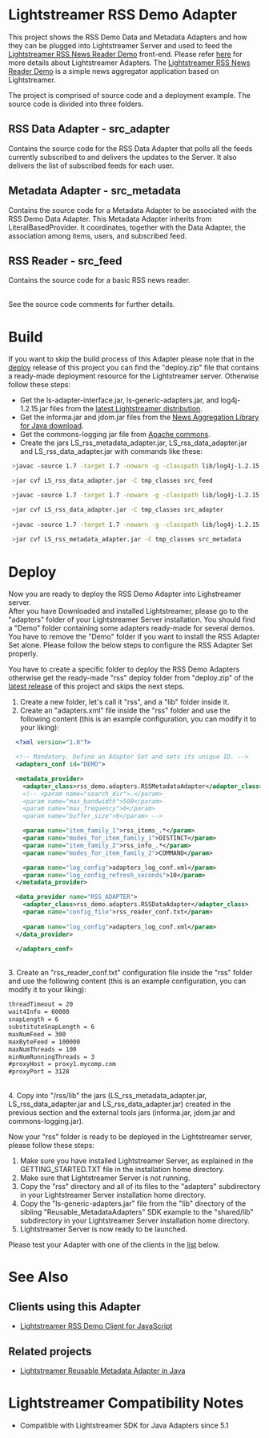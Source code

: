 # Lightstreamer RSS Demo Adapter #

This project shows the RSS Demo Data and Metadata Adapters and how they can be plugged into Lightstreamer Server and used to feed the [Lightstreamer RSS News Reader Demo](https://github.com/Weswit/Lightstreamer-example-RSS-client-javascript) front-end. Please refer [here](http://www.lightstreamer.com/latest/Lightstreamer_Allegro-Presto-Vivace_5_1_Colosseo/Lightstreamer/DOCS-SDKs/General%20Concepts.pdf) for more details about Lightstreamer Adapters.
The [Lightstreamer RSS News Reader Demo](https://github.com/Weswit/Lightstreamer-example-RSS-client-javascript) is a simple news aggregator application based on Lightstreamer.

The project is comprised of source code and a deployment example. The source code is divided into three folders.

## RSS Data Adapter - src_adapter ##

Contains the source code for the RSS Data Adapter that polls all the feeds currently subscribed to and delivers the updates to the Server. It also delivers the list of subscribed feeds for each user.

## Metadata Adapter - src_metadata ##

Contains the source code for a Metadata Adapter to be associated with the RSS Demo Data Adapter. This Metadata Adapter inherits from LiteralBasedProvider. It coordinates, together with the Data Adapter, the association among items, users, and subscribed feed.
 
## RSS Reader - src_feed ##
 
Contains the source code for a basic RSS news reader.
 
<br>
See the source code comments for further details.

# Build #

If you want to skip the build process of this Adapter please note that in the [deploy](https://github.com/Weswit/Lightstreamer-example-RSS-adapter-java/releases) release of this project you can find the "deploy.zip" file that contains a ready-made deployment resource for the Lightstreamer server.
Otherwise follow these steps:

* Get the ls-adapter-interface.jar, ls-generic-adapters.jar, and log4j-1.2.15.jar files from the [latest Lightstreamer distribution](http://www.lightstreamer.com/download).
* Get the informa.jar and jdom.jar files from the [News Aggregation Library for Java download](http://sourceforge.net/projects/informa/).
* Get the commons-logging jar file from [Apache commons](http://commons.apache.org/proper/commons-logging/download_logging.cgi).
* Create the jars LS_rss_metadata_adapter.jar, LS_rss_data_adapter.jar and LS_rss_data_adapter.jar with commands like these:
```sh
 >javac -source 1.7 -target 1.7 -nowarn -g -classpath lib/log4j-1.2.15.jar;lib/ls-adapter-interface/ls-adapter-interface.jar;lib/ls-generic-adapters/ls-generic-adapters.jar;lib/informa.jar;lib/jdom.jar -sourcepath src/src_feed -d tmp_classes src/src_feed/rss_demo/rss_reader/RSSReaderProvider.java

 >jar cvf LS_rss_data_adapter.jar -C tmp_classes src_feed

 >javac -source 1.7 -target 1.7 -nowarn -g -classpath lib/log4j-1.2.15.jar;lib/ls-adapter-interface/ls-adapter-interface.jar;lib/ls-generic-adapters/ls-generic-adapters.jar;LS_rss_reader.jar -sourcepath src/src_adapter -d tmp_classes src/src_adapter/rss_demo/adapters/RSSDataAdapter.java

 >jar cvf LS_rss_data_adapter.jar -C tmp_classes src_adapter
 
 >javac -source 1.7 -target 1.7 -nowarn -g -classpath lib/log4j-1.2.15.jar;lib/ls-adapter-interface/ls-adapter-interface.jar;lib/ls-generic-adapters/ls-generic-adapters.jar;LS_rss_data_adapter.jar -sourcepath src/src_metadata -d tmp_classes src/src_metadata/rss_demo/adapters/RSSMetadataAdapter.java
 
 >jar cvf LS_rss_metadata_adapter.jar -C tmp_classes src_metadata
```

# Deploy #

Now you are ready to deploy the RSS Demo Adapter into Lighstreamer server.<br>
After you have Downloaded and installed Lightstreamer, please go to the "adapters" folder of your Lightstreamer Server installation. You should find a "Demo" folder containing some adapters ready-made for several demos. You have to remove the "Demo" folder if you want to install the RSS Adapter Set alone. 
Please follow the below steps to configure the RSS Adapter Set properly.

You have to create a specific folder to deploy the RSS Demo Adapters otherwise get the ready-made "rss" deploy folder from "deploy.zip" of the [latest release](https://github.com/Weswit/Lightstreamer-example-RSS-adapter-java/releases) of this project and skips the next steps.

1. Create a new folder, let's call it "rss", and a "lib" folder inside it.
2. Create an "adapters.xml" file inside the "rss" folder and use the following content (this is an example configuration, you can modify it to your liking):

```xml      
  <?xml version="1.0"?>

  <!-- Mandatory. Define an Adapter Set and sets its unique ID. -->
  <adapters_conf id="DEMO">

  <metadata_provider>
    <adapter_class>rss_demo.adapters.RSSMetadataAdapter</adapter_class>
    <!-- <param name="search_dir">.</param> 
    <param name="max_bandwidth">500</param>
    <param name="max_frequency">0</param>
    <param name="buffer_size">0</param> -->

    <param name="item_family_1">rss_items_.*</param>
    <param name="modes_for_item_family_1">DISTINCT</param>
    <param name="item_family_2">rss_info_.*</param>
    <param name="modes_for_item_family_2">COMMAND</param>

    <param name="log_config">adapters_log_conf.xml</param>
    <param name="log_config_refresh_seconds">10</param>
  </metadata_provider>

  <data_provider name="RSS_ADAPTER">
    <adapter_class>rss_demo.adapters.RSSDataAdapter</adapter_class>
    <param name="config_file">rss_reader_conf.txt</param>
    
    <param name="log_config">adapters_log_conf.xml</param>
  </data_provider>

  </adapters_conf>
```
<br> 
3. Create an "rss_reader_conf.txt" configuration file inside the "rss" folder and use the following content (this is an example configuration, you can modify it to your liking):

```txt
threadTimeout = 20
wait4Info = 60000
snapLength = 6
substituteSnapLength = 6
maxNumFeed = 300
maxByteFeed = 100000
maxNumThreads = 100
minNumRunningThreads = 3
#proxyHost = proxy1.mycomp.com
#proxyPort = 3128
```
<br> 
4. Copy into "/rss/lib" the jars (LS_rss_metadata_adapter.jar, LS_rss_data_adapter.jar and LS_rss_data_adapter.jar) created in the previous section and the external tools jars (informa.jar, jdom.jar and commons-logging.jar).

Now your "rss" folder is ready to be deployed in the Lightstreamer server, please follow these steps:<br>

1. Make sure you have installed Lightstreamer Server, as explained in the GETTING_STARTED.TXT file in the installation home directory.
2. Make sure that Lightstreamer Server is not running.
3. Copy the "rss" directory and all of its files to the "adapters" subdirectory in your Lightstreamer Server installation home directory.
4. Copy the "ls-generic-adapters.jar" file from the "lib" directory of the sibling "Reusable_MetadataAdapters" SDK example to the "shared/lib" subdirectory in your Lightstreamer Server installation home directory.
5. Lightstreamer Server is now ready to be launched.

Please test your Adapter with one of the clients in the [list](https://github.com/Weswit/Lightstreamer-example-RSS-adapter-java#clients-using-this-adapter) below.

# See Also #

## Clients using this Adapter ##

* [Lightstreamer RSS Demo Client for JavaScript](https://github.com/Weswit/Lightstreamer-example-RSS-client-javascript)

## Related projects ##

* [Lightstreamer Reusable Metadata Adapter in Java](https://github.com/Weswit/Lightstreamer-example-ReusableMetadata-adapter-java)


# Lightstreamer Compatibility Notes #

- Compatible with Lightstreamer SDK for Java Adapters since 5.1
